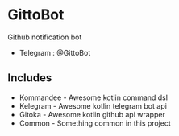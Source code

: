 # GittoBot

Github notification bot

 * Telegram : @GittoBot

## Includes

 * Kommandee - Awesome kotlin command dsl
 * Kelegram - Awesome kotlin telegram bot api
 * Gitoka - Awesome kotlin github api wrapper
 * Common - Something common in this project
